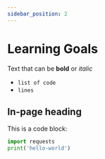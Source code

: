 ```yaml
---
sidebar_position: 2
---
```


# Learning Goals

Text that can be **bold** or *italic*

- `list of code`
- `lines`

## In-page heading

This is a code block:

```python title="src/my.py"
import requests
print('hello-world')
```
